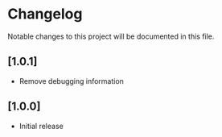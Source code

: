 # Changelog

Notable changes to this project will be documented in this file.

## [1.0.1]

- Remove debugging information


## [1.0.0]

- Initial release
